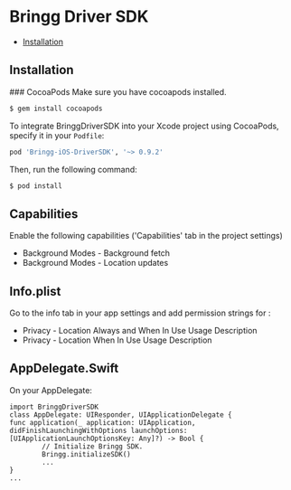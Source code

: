 

# Bringg Driver SDK

- [Installation](#installation)

## Installation
\### CocoaPods
Make sure you have cocoapods installed.
```bash
$ gem install cocoapods
```

To integrate BringgDriverSDK into your Xcode project using CocoaPods, specify it in your `Podfile`:

```ruby
pod 'Bringg-iOS-DriverSDK', '~> 0.9.2'
```

Then, run the following command:

```bash
$ pod install
```
## Capabilities
Enable the following capabilities ('Capabilities' tab in the project settings)

+ Background Modes - Background fetch
+ Background Modes - Location updates

## Info.plist
Go to the info tab in your app settings and add permission strings for :

+ Privacy - Location Always and When In Use Usage Description
+ Privacy - Location When In Use Usage Description

## AppDelegate.Swift
On your AppDelegate:
```
import BringgDriverSDK
class AppDelegate: UIResponder, UIApplicationDelegate {
func application(_ application: UIApplication, didFinishLaunchingWithOptions launchOptions: [UIApplicationLaunchOptionsKey: Any]?) -> Bool {
        // Initialize Bringg SDK.
        Bringg.initializeSDK()
        ...
}
...
```